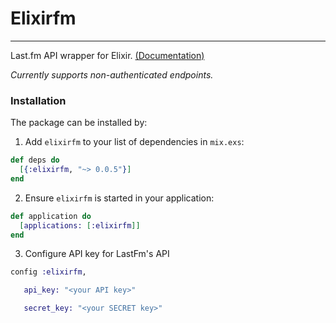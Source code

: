 # Elixirfm
---

Last.fm API wrapper for Elixir. [(Documentation)](https://hexdocs.pm/elixirfm/0.0.5)

_Currently supports non-authenticated endpoints._

### Installation

The package can be installed by:

1. Add `elixirfm` to your list of dependencies in `mix.exs`:

  ```elixir
  def deps do
    [{:elixirfm, "~> 0.0.5"}]
  end
  ```

2. Ensure `elixirfm` is started in your application:

  ```elixir
  def application do
    [applications: [:elixirfm]]
  end
  ```

3. Configure API key for LastFm's API

  ```elixir
  config :elixirfm,

     api_key: "<your API key>"

     secret_key: "<your SECRET key>"
  ```
